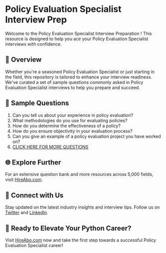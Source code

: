 # Policy Evaluation Specialist Interview Prep

Welcome to the Policy Evaluation Specialist Interview Preparation ! This resource is designed to help you ace your Policy Evaluation Specialist interviews with confidence.

## 🚀 Overview

Whether you're a seasoned Policy Evaluation Specialist or just starting in the field, this repository is tailored to enhance your interview readiness. We've curated a set of sample questions commonly asked in Policy Evaluation Specialist interviews to help you prepare and succeed.

## 📝 Sample Questions

1. Can you tell us about your experience in policy evaluation?
2. What methodologies do you use for evaluating policies?
3. How do you determine the effectiveness of a policy?
4. How do you ensure objectivity in your evaluation process?
5. Can you give an example of a policy evaluation project you have worked on?
6. [CLICK HERE FOR MORE QUESTIONS](https://hireabo.com/job/17_2_16/Policy%20Evaluation%20Specialist)

## 🌐 Explore Further

For an extensive question bank and more resources across 5,000 fields, visit [HireAbo.com](https://www.hireabo.com).

## 📱 Connect with Us

Stay updated on the latest industry insights and interview tips. Follow us on [Twitter](https://twitter.com/hireabo) and [LinkedIn](https://www.linkedin.com/in/hire-abo-3609972a8/).

## 🚀 Ready to Elevate Your Python Career?

Visit [HireAbo.com](https://www.hireabo.com) now and take the first step towards a successful Policy Evaluation Specialist career!
